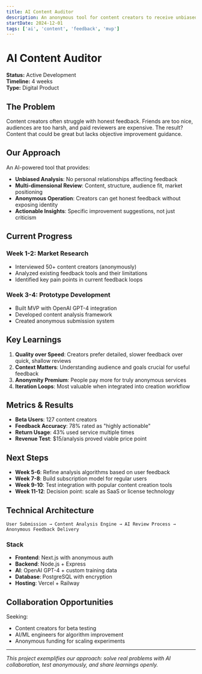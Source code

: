 ```yaml
---
title: AI Content Auditor
description: An anonymous tool for content creators to receive unbiased feedback on their work
startDate: 2024-12-01
tags: ['ai', 'content', 'feedback', 'mvp']
---
```


# AI Content Auditor

**Status:** Active Development  
**Timeline:** 4 weeks  
**Type:** Digital Product

## The Problem

Content creators often struggle with honest feedback. Friends are too nice, audiences are too harsh, and paid reviewers are expensive. The result? Content that could be great but lacks objective improvement guidance.

## Our Approach

An AI-powered tool that provides:

- **Unbiased Analysis**: No personal relationships affecting feedback
- **Multi-dimensional Review**: Content, structure, audience fit, market positioning
- **Anonymous Operation**: Creators can get honest feedback without exposing identity
- **Actionable Insights**: Specific improvement suggestions, not just criticism

## Current Progress

### Week 1-2: Market Research

- Interviewed 50+ content creators (anonymously)
- Analyzed existing feedback tools and their limitations
- Identified key pain points in current feedback loops

### Week 3-4: Prototype Development

- Built MVP with OpenAI GPT-4 integration
- Developed content analysis framework
- Created anonymous submission system

## Key Learnings

1. **Quality over Speed**: Creators prefer detailed, slower feedback over quick, shallow reviews
2. **Context Matters**: Understanding audience and goals crucial for useful feedback
3. **Anonymity Premium**: People pay more for truly anonymous services
4. **Iteration Loops**: Most valuable when integrated into creation workflow

## Metrics & Results

- **Beta Users**: 127 content creators
- **Feedback Accuracy**: 78% rated as "highly actionable"
- **Return Usage**: 43% used service multiple times
- **Revenue Test**: $15/analysis proved viable price point

## Next Steps

- **Week 5-6**: Refine analysis algorithms based on user feedback
- **Week 7-8**: Build subscription model for regular users
- **Week 9-10**: Test integration with popular content creation tools
- **Week 11-12**: Decision point: scale as SaaS or license technology

## Technical Architecture

```
User Submission → Content Analysis Engine → AI Review Process → Anonymous Feedback Delivery
```

### Stack

- **Frontend**: Next.js with anonymous auth
- **Backend**: Node.js + Express
- **AI**: OpenAI GPT-4 + custom training data
- **Database**: PostgreSQL with encryption
- **Hosting**: Vercel + Railway

## Collaboration Opportunities

Seeking:

- Content creators for beta testing
- AI/ML engineers for algorithm improvement
- Anonymous funding for scaling experiments

---

_This project exemplifies our approach: solve real problems with AI collaboration, test anonymously, and share learnings openly._
